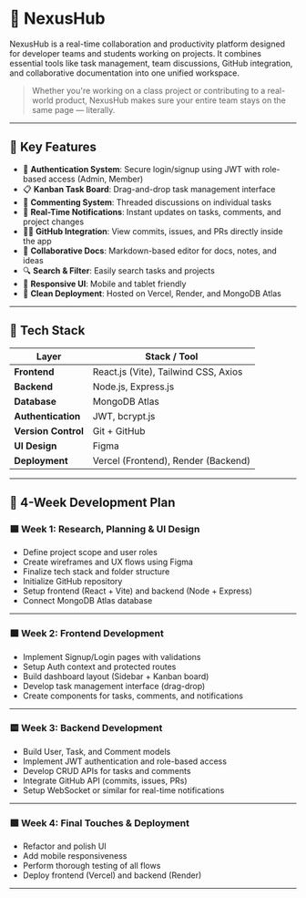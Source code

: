 # 🚀 NexusHub

NexusHub is a real-time collaboration and productivity platform designed for developer teams and students working on projects. It combines essential tools like task management, team discussions, GitHub integration, and collaborative documentation into one unified workspace.

> Whether you're working on a class project or contributing to a real-world product, NexusHub makes sure your entire team stays on the same page — literally.

---

## 🌟 Key Features

- 🔐 **Authentication System**: Secure login/signup using JWT with role-based access (Admin, Member)
- 📋 **Kanban Task Board**: Drag-and-drop task management interface
- 💬 **Commenting System**: Threaded discussions on individual tasks
- 🔔 **Real-Time Notifications**: Instant updates on tasks, comments, and project changes
- 🧑‍💻 **GitHub Integration**: View commits, issues, and PRs directly inside the app
- 📝 **Collaborative Docs**: Markdown-based editor for docs, notes, and ideas
- 🔍 **Search & Filter**: Easily search tasks and projects
- 📱 **Responsive UI**: Mobile and tablet friendly
- 🚀 **Clean Deployment**: Hosted on Vercel, Render, and MongoDB Atlas

---

## 🧪 Tech Stack

| Layer          | Stack / Tool                        |
|----------------|-------------------------------------|
| **Frontend**   | React.js (Vite), Tailwind CSS, Axios |
| **Backend**    | Node.js, Express.js                 |
| **Database**   | MongoDB Atlas                       |
| **Authentication** | JWT, bcrypt.js                |
| **Version Control** | Git + GitHub                 |
| **UI Design**  | Figma                               |
| **Deployment** | Vercel (Frontend), Render (Backend) |

---

## 📅 4-Week Development Plan

### 🟦 Week 1: Research, Planning & UI Design
- Define project scope and user roles
- Create wireframes and UX flows using Figma
- Finalize tech stack and folder structure
- Initialize GitHub repository
- Setup frontend (React + Vite) and backend (Node + Express)
- Connect MongoDB Atlas database

---

### 🟧 Week 2: Frontend Development
- Implement Signup/Login pages with validations
- Setup Auth context and protected routes
- Build dashboard layout (Sidebar + Kanban board)
- Develop task management interface (drag-drop)
- Create components for tasks, comments, and notifications

---

### 🟨 Week 3: Backend Development
- Build User, Task, and Comment models
- Implement JWT authentication and role-based access
- Develop CRUD APIs for tasks and comments
- Integrate GitHub API (commits, issues, PRs)
- Setup WebSocket or similar for real-time notifications

---

### 🟩 Week 4: Final Touches & Deployment
- Refactor and polish UI
- Add mobile responsiveness
- Perform thorough testing of all flows
- Deploy frontend (Vercel) and backend (Render)

---